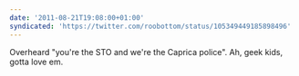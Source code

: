 ```yaml
---
date: '2011-08-21T19:08:00+01:00'
syndicated: 'https://twitter.com/roobottom/status/105349449185898496'
---
```

Overheard "you're the STO and we're the Caprica police". Ah, geek kids, gotta love em.
